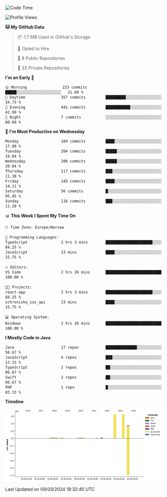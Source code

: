 <!--START_SECTION:waka-->
![Code Time](http://img.shields.io/badge/Code%20Time-174%20hrs%204%20mins-blue)

![Profile Views](http://img.shields.io/badge/Profile%20Views-0-blue)

**🐱 My GitHub Data** 

> 📦 1.7 MB Used in GitHub's Storage 
 > 
> 💼 Opted to Hire
 > 
> 📜 8 Public Repositories 
 > 
> 🔑 33 Private Repositories 
 > 
**I'm an Early 🐤** 

```text
🌞 Morning                223 commits         █████░░░░░░░░░░░░░░░░░░░░   21.69 % 
🌆 Daytime                357 commits         █████████░░░░░░░░░░░░░░░░   34.73 % 
🌃 Evening                441 commits         ███████████░░░░░░░░░░░░░░   42.90 % 
🌙 Night                  7 commits           ░░░░░░░░░░░░░░░░░░░░░░░░░   00.68 % 
```
📅 **I'm Most Productive on Wednesday** 

```text
Monday                   184 commits         ████░░░░░░░░░░░░░░░░░░░░░   17.90 % 
Tuesday                  204 commits         █████░░░░░░░░░░░░░░░░░░░░   19.84 % 
Wednesday                206 commits         █████░░░░░░░░░░░░░░░░░░░░   20.04 % 
Thursday                 117 commits         ███░░░░░░░░░░░░░░░░░░░░░░   11.38 % 
Friday                   145 commits         ████░░░░░░░░░░░░░░░░░░░░░   14.11 % 
Saturday                 56 commits          █░░░░░░░░░░░░░░░░░░░░░░░░   05.45 % 
Sunday                   116 commits         ███░░░░░░░░░░░░░░░░░░░░░░   11.28 % 
```


📊 **This Week I Spent My Time On** 

```text
🕑︎ Time Zone: Europe/Warsaw

💬 Programming Languages: 
TypeScript               2 hrs 3 mins        █████████████████████░░░░   84.25 % 
JavaScript               23 mins             ████░░░░░░░░░░░░░░░░░░░░░   15.75 % 

🔥 Editors: 
VS Code                  2 hrs 26 mins       █████████████████████████   100.00 % 

🐱‍💻 Projects: 
react-app                2 hrs 3 mins        █████████████████████░░░░   84.25 % 
schronisko_ios_api       23 mins             ████░░░░░░░░░░░░░░░░░░░░░   15.75 % 

💻 Operating System: 
Windows                  2 hrs 26 mins       █████████████████████████   100.00 % 
```

**I Mostly Code in Java** 

```text
Java                     17 repos            ██████████████░░░░░░░░░░░   56.67 % 
JavaScript               4 repos             ███░░░░░░░░░░░░░░░░░░░░░░   13.33 % 
TypeScript               2 repos             ██░░░░░░░░░░░░░░░░░░░░░░░   06.67 % 
Swift                    2 repos             ██░░░░░░░░░░░░░░░░░░░░░░░   06.67 % 
PHP                      1 repo              █░░░░░░░░░░░░░░░░░░░░░░░░   03.33 % 
```



**Timeline**

![Lines of Code chart](https://raw.githubusercontent.com/KuaQ/KuaQ/main/assets/bar_graph.png)


 Last Updated on 09/03/2024 18:32:45 UTC
<!--END_SECTION:waka-->
